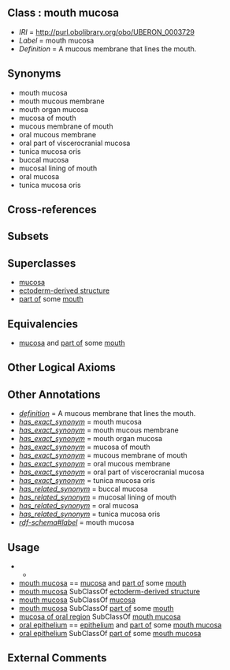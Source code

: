 
## Class : mouth mucosa

 * *IRI* = http://purl.obolibrary.org/obo/UBERON_0003729
 * *Label* = mouth mucosa
 * *Definition* = A mucous membrane that lines the mouth.

## Synonyms

 * mouth mucosa
 * mouth mucous membrane
 * mouth organ mucosa
 * mucosa of mouth
 * mucous membrane of mouth
 * oral mucous membrane
 * oral part of viscerocranial mucosa
 * tunica mucosa oris
 * buccal mucosa
 * mucosal lining of mouth
 * oral mucosa
 * tunica mucosa oris

## Cross-references


## Subsets


## Superclasses

 * [mucosa](../../UBERON/44/UBERON_0000344.md)
 * [ectoderm-derived structure](../../UBERON/21/UBERON_0004121.md)
 * [part of](../../BFO/50/BFO_0000050.md) some [mouth](../../UBERON/65/UBERON_0000165.md)

## Equivalencies

 * [mucosa](../../UBERON/44/UBERON_0000344.md) and [part of](../../BFO/50/BFO_0000050.md) some [mouth](../../UBERON/65/UBERON_0000165.md)

## Other Logical Axioms


## Other Annotations

 * *[definition](../../IAO/15/IAO_0000115.md)* = A mucous membrane that lines the mouth.
 * *[has_exact_synonym](../../ym/oboInOwl#hasExactSynonym.md)* = mouth mucosa
 * *[has_exact_synonym](../../ym/oboInOwl#hasExactSynonym.md)* = mouth mucous membrane
 * *[has_exact_synonym](../../ym/oboInOwl#hasExactSynonym.md)* = mouth organ mucosa
 * *[has_exact_synonym](../../ym/oboInOwl#hasExactSynonym.md)* = mucosa of mouth
 * *[has_exact_synonym](../../ym/oboInOwl#hasExactSynonym.md)* = mucous membrane of mouth
 * *[has_exact_synonym](../../ym/oboInOwl#hasExactSynonym.md)* = oral mucous membrane
 * *[has_exact_synonym](../../ym/oboInOwl#hasExactSynonym.md)* = oral part of viscerocranial mucosa
 * *[has_exact_synonym](../../ym/oboInOwl#hasExactSynonym.md)* = tunica mucosa oris
 * *[has_related_synonym](../../ym/oboInOwl#hasRelatedSynonym.md)* = buccal mucosa
 * *[has_related_synonym](../../ym/oboInOwl#hasRelatedSynonym.md)* = mucosal lining of mouth
 * *[has_related_synonym](../../ym/oboInOwl#hasRelatedSynonym.md)* = oral mucosa
 * *[has_related_synonym](../../ym/oboInOwl#hasRelatedSynonym.md)* = tunica mucosa oris
 * *[rdf-schema#label](../../el/rdf-schema#label.md)* = mouth mucosa

## Usage

 * -
 * [mouth mucosa](../../UBERON/29/UBERON_0003729.md) == [mucosa](../../UBERON/44/UBERON_0000344.md) and [part of](../../BFO/50/BFO_0000050.md) some [mouth](../../UBERON/65/UBERON_0000165.md)
 * [mouth mucosa](../../UBERON/29/UBERON_0003729.md) SubClassOf [ectoderm-derived structure](../../UBERON/21/UBERON_0004121.md)
 * [mouth mucosa](../../UBERON/29/UBERON_0003729.md) SubClassOf [mucosa](../../UBERON/44/UBERON_0000344.md)
 * [mouth mucosa](../../UBERON/29/UBERON_0003729.md) SubClassOf [part of](../../BFO/50/BFO_0000050.md) some [mouth](../../UBERON/65/UBERON_0000165.md)
 * [mucosa of oral region](../../UBERON/43/UBERON_0003343.md) SubClassOf [mouth mucosa](../../UBERON/29/UBERON_0003729.md)
 * [oral epithelium](../../UBERON/24/UBERON_0002424.md) == [epithelium](../../UBERON/83/UBERON_0000483.md) and [part of](../../BFO/50/BFO_0000050.md) some [mouth mucosa](../../UBERON/29/UBERON_0003729.md)
 * [oral epithelium](../../UBERON/24/UBERON_0002424.md) SubClassOf [part of](../../BFO/50/BFO_0000050.md) some [mouth mucosa](../../UBERON/29/UBERON_0003729.md)

## External Comments

